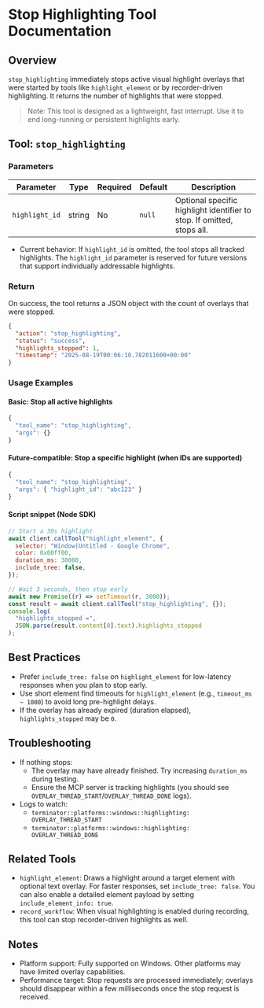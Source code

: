 # Stop Highlighting Tool Documentation

## Overview

`stop_highlighting` immediately stops active visual highlight overlays that were started by tools like `highlight_element` or by recorder-driven highlighting. It returns the number of highlights that were stopped.

> Note: This tool is designed as a lightweight, fast interrupt. Use it to end long-running or persistent highlights early.

## Tool: `stop_highlighting`

### Parameters

| Parameter      | Type   | Required | Default | Description                                                            |
| -------------- | ------ | -------- | ------- | ---------------------------------------------------------------------- |
| `highlight_id` | string | No       | `null`  | Optional specific highlight identifier to stop. If omitted, stops all. |

- Current behavior: If `highlight_id` is omitted, the tool stops all tracked highlights. The `highlight_id` parameter is reserved for future versions that support individually addressable highlights.

### Return

On success, the tool returns a JSON object with the count of overlays that were stopped.

```json
{
  "action": "stop_highlighting",
  "status": "success",
  "highlights_stopped": 1,
  "timestamp": "2025-08-19T00:06:10.782011600+00:00"
}
```

### Usage Examples

#### Basic: Stop all active highlights

```javascript
{
  "tool_name": "stop_highlighting",
  "args": {}
}
```

#### Future-compatible: Stop a specific highlight (when IDs are supported)

```javascript
{
  "tool_name": "stop_highlighting",
  "args": { "highlight_id": "abc123" }
}
```

#### Script snippet (Node SDK)

```javascript
// Start a 30s highlight
await client.callTool("highlight_element", {
  selector: "Window|Untitled - Google Chrome",
  color: 0x00ff00,
  duration_ms: 30000,
  include_tree: false,
});

// Wait 3 seconds, then stop early
await new Promise((r) => setTimeout(r, 3000));
const result = await client.callTool("stop_highlighting", {});
console.log(
  "highlights_stopped =",
  JSON.parse(result.content[0].text).highlights_stopped
);
```

## Best Practices

- Prefer `include_tree: false` on `highlight_element` for low-latency responses when you plan to stop early.
- Use short element find timeouts for `highlight_element` (e.g., `timeout_ms ~ 1000`) to avoid long pre-highlight delays.
- If the overlay has already expired (duration elapsed), `highlights_stopped` may be `0`.

## Troubleshooting

- If nothing stops:
  - The overlay may have already finished. Try increasing `duration_ms` during testing.
  - Ensure the MCP server is tracking highlights (you should see `OVERLAY_THREAD_START`/`OVERLAY_THREAD_DONE` logs).
- Logs to watch:
  - `terminator::platforms::windows::highlighting: OVERLAY_THREAD_START`
  - `terminator::platforms::windows::highlighting: OVERLAY_THREAD_DONE`

## Related Tools

- `highlight_element`: Draws a highlight around a target element with optional text overlay. For faster responses, set `include_tree: false`. You can also enable a detailed element payload by setting `include_element_info: true`.
- `record_workflow`: When visual highlighting is enabled during recording, this tool can stop recorder-driven highlights as well.

## Notes

- Platform support: Fully supported on Windows. Other platforms may have limited overlay capabilities.
- Performance target: Stop requests are processed immediately; overlays should disappear within a few milliseconds once the stop request is received.

